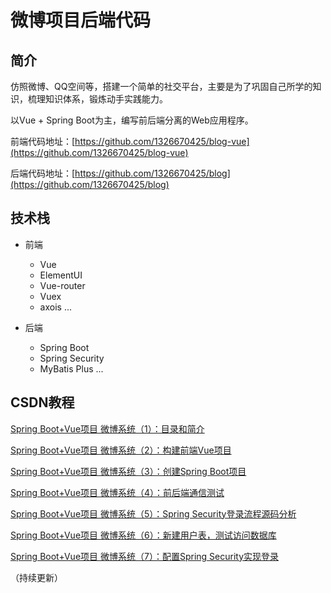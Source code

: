 # 微博项目后端代码

## 简介

仿照微博、QQ空间等，搭建一个简单的社交平台，主要是为了巩固自己所学的知识，梳理知识体系，锻炼动手实践能力。

以Vue + Spring Boot为主，编写前后端分离的Web应用程序。

前端代码地址：[https://github.com/1326670425/blog-vue](https://github.com/1326670425/blog-vue)

后端代码地址：[https://github.com/1326670425/blog](https://github.com/1326670425/blog)

## 技术栈

- 前端
  - Vue
  - ElementUI
  - Vue-router
  - Vuex
  - axois
  ...

- 后端
  - Spring Boot
  - Spring Security
  - MyBatis Plus
  ...

## CSDN教程

[Spring Boot+Vue项目 微博系统（1）：目录和简介](https://blog.csdn.net/oldcunzhang/article/details/106232617)

[Spring Boot+Vue项目 微博系统（2）：构建前端Vue项目](https://blog.csdn.net/oldcunzhang/article/details/105972198)

[Spring Boot+Vue项目 微博系统（3）：创建Spring Boot项目](https://blog.csdn.net/oldcunzhang/article/details/105994694)

[Spring Boot+Vue项目 微博系统（4）：前后端通信测试](https://blog.csdn.net/oldcunzhang/article/details/105996987)

[Spring Boot+Vue项目 微博系统（5）：Spring Security登录流程源码分析](https://blog.csdn.net/oldcunzhang/article/details/106015425)

[Spring Boot+Vue项目 微博系统（6）：新建用户表，测试访问数据库](https://blog.csdn.net/oldcunzhang/article/details/106013392)

[Spring Boot+Vue项目 微博系统（7）：配置Spring Security实现登录](https://blog.csdn.net/oldcunzhang/article/details/106288260)

（持续更新）